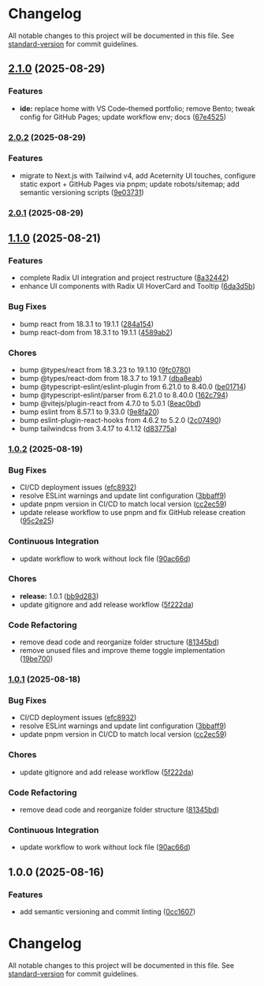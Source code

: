 # Changelog

All notable changes to this project will be documented in this file. See [standard-version](https://github.com/conventional-changelog/standard-version) for commit guidelines.

## [2.1.0](https://github.com/sarvarunajvm/port-react-folio/compare/v2.0.2...v2.1.0) (2025-08-29)


### Features

* **ide:** replace home with VS Code–themed portfolio; remove Bento; tweak config for GitHub Pages; update workflow env; docs ([67e4525](https://github.com/sarvarunajvm/port-react-folio/commit/67e45259b846031e9c52f13f1bc3b46bf47be444))

### [2.0.2](https://github.com/sarvarunajvm/port-react-folio/compare/v2.0.1...v2.0.2) (2025-08-29)


### Features

* migrate to Next.js with Tailwind v4, add Aceternity UI touches, configure static export + GitHub Pages via pnpm; update robots/sitemap; add semantic versioning scripts ([9e03731](https://github.com/sarvarunajvm/port-react-folio/commit/9e037313bbd8d2ec16e27a59758cc57ec6c32f58))

### [2.0.1](https://github.com/sarvarunajvm/port-react-folio/compare/v1.1.0...v2.0.1) (2025-08-29)

## [1.1.0](https://github.com/sarvarunajvm/port-react-folio/compare/v1.0.2...v1.1.0) (2025-08-21)


### Features

* complete Radix UI integration and project restructure ([8a32442](https://github.com/sarvarunajvm/port-react-folio/commit/8a3244225f570891cb3b25d5c34366fc5178e451))
* enhance UI components with Radix UI HoverCard and Tooltip ([6da3d5b](https://github.com/sarvarunajvm/port-react-folio/commit/6da3d5b645413ab5cd2a2389e9bdb94f14c6043a))


### Bug Fixes

* bump react from 18.3.1 to 19.1.1 ([284a154](https://github.com/sarvarunajvm/port-react-folio/commit/284a154701ab59b52478fcf564b791a049cb6d7c))
* bump react-dom from 18.3.1 to 19.1.1 ([4589ab2](https://github.com/sarvarunajvm/port-react-folio/commit/4589ab2d9bef7699dee428765197b8aaea097bb7))


### Chores

* bump @types/react from 18.3.23 to 19.1.10 ([9fc0780](https://github.com/sarvarunajvm/port-react-folio/commit/9fc0780128c230691397951d60dcea6602b8efcc))
* bump @types/react-dom from 18.3.7 to 19.1.7 ([dba8eab](https://github.com/sarvarunajvm/port-react-folio/commit/dba8eab46196321f7e9ce745407d8d2c64eeff78))
* bump @typescript-eslint/eslint-plugin from 6.21.0 to 8.40.0 ([be01714](https://github.com/sarvarunajvm/port-react-folio/commit/be01714fb5b75b4880851261d9228ecbfb39a51c))
* bump @typescript-eslint/parser from 6.21.0 to 8.40.0 ([162c794](https://github.com/sarvarunajvm/port-react-folio/commit/162c794d927a10e693cbe79cb56e533d7a525c30))
* bump @vitejs/plugin-react from 4.7.0 to 5.0.1 ([8eac0bd](https://github.com/sarvarunajvm/port-react-folio/commit/8eac0bd919188910a13e24f0bf2c9d7151ff3474))
* bump eslint from 8.57.1 to 9.33.0 ([9e8fa20](https://github.com/sarvarunajvm/port-react-folio/commit/9e8fa20be23d0a92d43c986376ae92a6df8608f3))
* bump eslint-plugin-react-hooks from 4.6.2 to 5.2.0 ([2c07490](https://github.com/sarvarunajvm/port-react-folio/commit/2c074901a996f98c9ad1f0a727003907495bb732))
* bump tailwindcss from 3.4.17 to 4.1.12 ([d83775a](https://github.com/sarvarunajvm/port-react-folio/commit/d83775a5cb4f050f82c139f2aa4894d63093380d))

### [1.0.2](https://github.com/sarvarunajvm/port-react-folio/compare/v1.0.0...v1.0.2) (2025-08-19)


### Bug Fixes

* CI/CD deployment issues ([efc8932](https://github.com/sarvarunajvm/port-react-folio/commit/efc89322c38b1ced8f52fa0ed228d7e9ebd6a157))
* resolve ESLint warnings and update lint configuration ([3bbaff9](https://github.com/sarvarunajvm/port-react-folio/commit/3bbaff9c0fc52717ceb007ca45c10125d17e6492))
* update pnpm version in CI/CD to match local version ([cc2ec59](https://github.com/sarvarunajvm/port-react-folio/commit/cc2ec597ae1db84c46ca50ff41e5d2b40555e56a))
* update release workflow to use pnpm and fix GitHub release creation ([95c2e25](https://github.com/sarvarunajvm/port-react-folio/commit/95c2e25411dda3f2b4f01d868f1bca0bb243821e))


### Continuous Integration

* update workflow to work without lock file ([90ac66d](https://github.com/sarvarunajvm/port-react-folio/commit/90ac66d91a69aee02933a031ba0317af170b7086))


### Chores

* **release:** 1.0.1 ([bb9d283](https://github.com/sarvarunajvm/port-react-folio/commit/bb9d2830c949dfe00dce5beab84ae4c79fc75be9))
* update gitignore and add release workflow ([5f222da](https://github.com/sarvarunajvm/port-react-folio/commit/5f222da03a5adbe7bfa47eeb6d343de0c47e2e9b))


### Code Refactoring

* remove dead code and reorganize folder structure ([81345bd](https://github.com/sarvarunajvm/port-react-folio/commit/81345bdd10c95a1aa770f75af47f358aa195e28a))
* remove unused files and improve theme toggle implementation ([19be700](https://github.com/sarvarunajvm/port-react-folio/commit/19be700f8dee93b730f4fea934d34158f7b49359))

### [1.0.1](https://github.com/sarvarunajvm/port-react-folio/compare/v1.0.0...v1.0.1) (2025-08-18)


### Bug Fixes

* CI/CD deployment issues ([efc8932](https://github.com/sarvarunajvm/port-react-folio/commit/efc89322c38b1ced8f52fa0ed228d7e9ebd6a157))
* resolve ESLint warnings and update lint configuration ([3bbaff9](https://github.com/sarvarunajvm/port-react-folio/commit/3bbaff9c0fc52717ceb007ca45c10125d17e6492))
* update pnpm version in CI/CD to match local version ([cc2ec59](https://github.com/sarvarunajvm/port-react-folio/commit/cc2ec597ae1db84c46ca50ff41e5d2b40555e56a))


### Chores

* update gitignore and add release workflow ([5f222da](https://github.com/sarvarunajvm/port-react-folio/commit/5f222da03a5adbe7bfa47eeb6d343de0c47e2e9b))


### Code Refactoring

* remove dead code and reorganize folder structure ([81345bd](https://github.com/sarvarunajvm/port-react-folio/commit/81345bdd10c95a1aa770f75af47f358aa195e28a))


### Continuous Integration

* update workflow to work without lock file ([90ac66d](https://github.com/sarvarunajvm/port-react-folio/commit/90ac66d91a69aee02933a031ba0317af170b7086))

## 1.0.0 (2025-08-16)


### Features

* add semantic versioning and commit linting ([0cc1607](https://github.com/sarvarunajvm/port-react-folio/commit/0cc16075366997065461b37b391dea8f7d312a5f))

# Changelog

All notable changes to this project will be documented in this file. See [standard-version](https://github.com/conventional-changelog/standard-version) for commit guidelines.